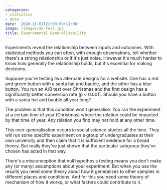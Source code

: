 ```yaml
---
categories:
- statistics
- data
date: '2020-11-01T21:03:08+11:00'
image: /images/ab-test.jpg
title: Experimental Generalisability
---
```


Experiments reveal the relationship between inputs and outcomes.
With statistical methods you can often, with enough observations, tell whether there's a strong relationship or if it's just noise.
However it's much harder to know how generally the relationship holds, but it's essential for making decisions.

Suppose you're testing two alternate designs for a website.
One has a red and green button with a santa hat and bauble, and the other has a blue button.
You run an A/B test over Christmas and the first design has a significantly better conversion rate (p < 0.001).
Should you have a button with a santa hat and bauble all year long?

The problem is that this condition won't generalise.
You ran the experiment at a certain time of year (Christmas) where the relation could be impacted by that time of year.
Any relation you find may not hold at any other time.

This over-generalisation occurs in social science studies all the time.
They will run some specific experiment on a group of undergraduates at their own university and then claim that it is sufficient evidence for a broad theory.
But really they've just shown that the particular subgroup they've chosen has acted in that way.

There's a misconception that null hypothesis testing means you don't make any (or many) assumptions about your experiment.
But when you use the results you need some theory about how it generalises to other samples in different places and conditions.
And for this you need some theory of mechanism of how it works, or what factors could contribute to it.
